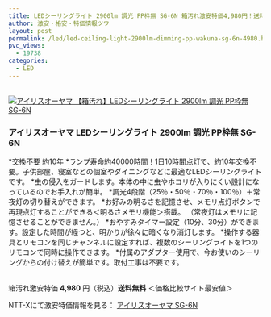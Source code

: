 ```yaml
---
title: LEDシーリングライト 2900lm 調光 PP枠無 SG-6N 箱汚れ激安特価4,980円！送料無料！
author: 激安・格安・特価情報ツウ
layout: post
permalink: /led/led-ceiling-light-2900lm-dimming-pp-wakuna-sg-6n-4980.html
pvc_views:
  - 19738
categories:
  - LED
---
```

<div class="img-bg2 img_L">
  <a href="//px.a8.net/svt/ejp?a8mat=ZYP6S+8IMA3E+S1Q+BWGDT&#038;a8ejpredirect=//nttxstore.jp/_II_IR14131310" target="_blank"><br /> <img border="0" alt="アイリスオーヤマ
【箱汚れ】LEDシーリングライト 2900lm 調光 PP枠無 SG-6N" src="//image.nttxstore.jp/l2_images/I/IR/IR14131310.jpg" data-recalc-dims="1" /></a>
</div>

### アイリスオーヤマ LEDシーリングライト 2900lm 調光 PP枠無 SG-6N
<!--more-->

*交換不要 約10年
*ランプ寿命約40000時間！1日10時間点灯で、約10年交換不要。子供部屋、寝室などの個室やダイニングなどに最適なLEDシーリングライトです。
*虫の侵入をガードします。本体の中に虫やホコリが入りにくい設計になっているのでお手入れが簡単。
*調光4段階（25％・50％・70％・100％）＋常夜灯の切り替えができます。
*お好みの明るさを記憶させ、メモリ点灯ボタンで再現点灯することができる＜明るさメモリ機能＞搭載。 （常夜灯はメモリに記憶させることができません。）
*おやすみタイマー設定（10分、30分）ができます。設定した時間が経つと、明かりが徐々に暗くなり消灯します。
*操作する器具とリモコンを同じチャンネルに設定すれば、複数のシーリングライトを1つのリモコンで同時に操作できます。
*付属のアダプター使用で、今お使いのシーリングからの付け替えが簡単です。取付工事は不要です。

<br clear="all" />箱汚れ激安特価 <span class="tokka-price"><strong>4,980</strong></span> 円（税込）**送料無料**
＜価格比較サイト最安値＞

NTT-Xにて激安特価情報を見る： <span class="fs150p"><a href="//px.a8.net/svt/ejp?a8mat=ZYP6S+8IMA3E+S1Q+BWGDT&#038;a8ejpredirect=//nttxstore.jp/_II_IR14131310" target="_blank">アイリスオーヤマ SG-6N</a></span>